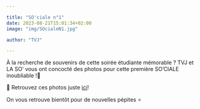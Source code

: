 ```yaml
---

title: "SO'ciale n°1"
date: 2023-08-21T15:01:34+02:00
image: "img/SOcialeN1.jpg"

author: "TVJ"

---
```


À la recherche de souvenirs de cette soirée étudiante mémorable ?
TVJ et LA SO’ vous ont concocté des photos pour cette première SO’CIALE inoubliable !💛

🔗 Retrouvez ces photos juste [ici](https://www.facebook.com/media/set/?set=a.1236913030542174&type=3)!

On vous retrouve bientôt pour de nouvelles pépites ⭐️
